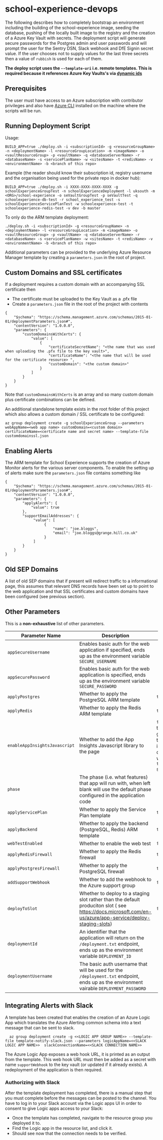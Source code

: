 # school-experience-devops

The following describes how to completely bootstrap an environment including the building of the school-experience image, seeding the database, pushing of the locally built image to the registry and the creation of a Azure Key Vault with secrets. The deployment script will generate secure passwords for the Postgres admin and user passwords and will prompt the user for the Sentry DSN, Slack webhook and DfE Signin secret value. If the user chooses not to supply values for the last three secrets then a value of `rubbish` is used for each of them.  

**The deploy script uses the `--template-uri` i.e. remote templates. This is required because it references Azure Key Vaults's via [dynamic ids](https://docs.microsoft.com/en-us/azure/azure-resource-manager/resource-manager-keyvault-parameter#reference-secrets-with-dynamic-id)** 

## Prerequisites

The user must have access to an Azure subscription with contributor privileges and also have [Azure CLI](https://docs.microsoft.com/en-us/cli/azure/install-azure-cli?view=azure-cli-latest) installed on the machine where the scripts will be run.

## Running Deployment Script

Usage: 

    BUILD_APP=true ./deploy.sh -i <subscriptionId> -g <resourceGroupName> -n <deploymentName> -l <resourceGroupLocation> -m <imageName> -o <vaultResourceGroup> -p <vaultName> -q <databaseServerName> -r <databaseName> -s <servicePlanName> -w <sitesName> -t <redisName> -v <environmentName> -b <branch of this repo> 

Example (the reader should know their subscription id, registry username and the organisation being used for the private repo in docker hub):

    BUILD_APP=true ./deploy.sh -i XXXX-XXXX-XXXX-XXXX -g schoolExperienceGroupTest -n schoolExperienceDeployment -l uksouth -m <ORG>/school-experience -o seVaultGroupTest -p seVaultTest -q schoolexperience-db-test -r school_experience_test -s schoolExperienceServicePlanTest -w schoolexperience-test -t schoolexperience-redis-test -v dev -b master 

To only do the ARM template deployment:

    ./deploy.sh -i <subscriptionId> -g <resourceGroupName> -n <deploymentName> -l <resourceGroupLocation> -m <imageName> -o <vaultResourceGroup> -p <vaultName> -q <databaseServerName> -r <databaseName> -s <servicePlanName> -w <sitesName> -t <redisName> -v <environmentName> -b <branch of this repo> 

Additional parameters can be provided to the underlying Azure Resource Manager template by creating a `parameters.json` in the root of project.

## Custom Domains and SSL certificates

If a deployment requires a custom domain with an accompanying SSL certificate then

* The certificate must be uploaded to the Key Vault as a .pfx file 
* Create a `parameters.json` file in the root of the project with contents
```
{
    "$schema": "https://schema.management.azure.com/schemas/2015-01-01/deploymentParameters.json#",
    "contentVersion": "1.0.0.0",
    "parameters": {
        "customDomainsWithCerts": {
            "value": [
                {
                    "certificateSecretName": "<the name that was used when uploading the .pfx file to the key vault>",
                    "certificateName": "<the name that will be used for the certificate resource> ",
                    "customDomain": "<the custom domain>" 
                }
            ]
        }
    }
}
```
Note that `customDomainsWithCerts` is an array and so many custom domain plus certificate combinations can be defined.

An additional standalone template exists in the root folder of this project which also allows a custom domain / SSL certificate to be configured:

```
az group deployment create -g schoolExperienceGroup --parameters webAppName=<web app name> customDomain=<custom domain> certificateName=<certificate name and secret name> --template-file customdomainssl.json
```

## Enabling Alerts

The ARM template for School Experience supports the creation of Azure Monitor alerts for the various server components. To enable the setting up of alerts make sure the `parameters.json` file contains something like
```
{
    "$schema": "https://schema.management.azure.com/schemas/2015-01-01/deploymentParameters.json#",
    "contentVersion": "1.0.0.0",
    "parameters": {
        "applyAlerts": {
            "value": true
        },
        "supportEmailAddresses": {
             "value": [
                  {
                      "name": "joe.bloggs",
                      "email": "joe.bloggs@grange.hill.co.uk"
                  }
             ]
        }
    }
}
```

## Old SEP Domains

A list of old SEP domains that if present will redirect traffic to a informational page, this assumes that relevant DNS records have been set up to point to the web application and that SSL certificates and custom domains have been configured (see previous section).


## Other Parameters

This is a **non-exhaustive** list of other parameters.

| Parameter Name | Description   | Default |
| -------------- | ------------- | ------- |
| `appSecureUsername`  | Enables basic auth for the web application if specified, ends up as the environment variable `SECURE_USERNAME`  | |
| `appSecurePassword`  | Enables basic auth for the web application is specified, ends up as the environment variable `SECURE_PASSWORD`  | |
| `applyPostgres`      | Whether to apply the PostgreSQL ARM template | `true` |
| `applyRedis`         | Whether to apply the Redis ARM template | `true` |
| `enableAppInsightsJavascript` | Whether to add the App Insights Javascript library to the page | `false`, though generally the app is deployed with a `true` setting |
| `phase` | The phase (i.e. what features) that app will run with, when left blank will use the default phase configured in the application code | |
| `applyServicePlan` | Whether to apply the Service Plan template | `true` |
| `applyBackend` | Whether to apply the backend (PostgreSQL, Redis) ARM template | `true` |
| `webTestEnabled` | Whether to enable the web test | `false` |
| `applyRedisFirewall` | Whether to apply the Redis firewall | `true` |
| `applyPostgresFirewall` | Whether to apply the PostgreSQL firewall | `true` |
| `addSupportWebhook` | Whether to add the webhook to the Azure support group | `false` |
| `deployToSlot` | Whether to deploy to a staging slot rather than the default produciton slot ( see https://docs.microsoft.com/en-us/azure/app-service/deploy-staging-slots) | `false` |
| `deploymentId` | An identifier that the application will return on the `/deployment.txt` endpoint, ends up as the environment variable `DEPLOYMENT_ID` | |
| `deploymentUsername` | The basic auth username that will be used for the `/deployment.txt` endpoint, ends up as the environment vairable `DEPLOYMENT_PASSWORD` | |

## Integrating Alerts with Slack

A template has been created that enables the creation of an Azure Logic App which translates the Azure Alerting common schema into a text message that can be sent to slack.

      az group deployment create -g <<LOGIC APP GROUP NAME>> --template-file template-notify-slack.json --parameters logicAppName=<<SLACK LOGIC APP NAME>>  slackConnectionName=<<SLACK CONNECTION NAME>>

The Azure Logic App exposes a web hook URL, it is printed as an output from the template. This web hook URL must then be added as a secret with name `supportWebhook` to the key vault (or updated if it already exists). A redeployment of the  application is then required.

### Authorizing with Slack

After the template deployment has completed, there is a manual step that you must complete before the messages can be posted to the channel. You have to log in to your Slack account via the Logic apps UI in order to consent to give Logic apps access to your Slack:

* Once the template has completed, navigate to the resource group you deployed it to.
* Find the Logic app in the resource list, and click it.
* Should see now that the connection needs to be verified.
